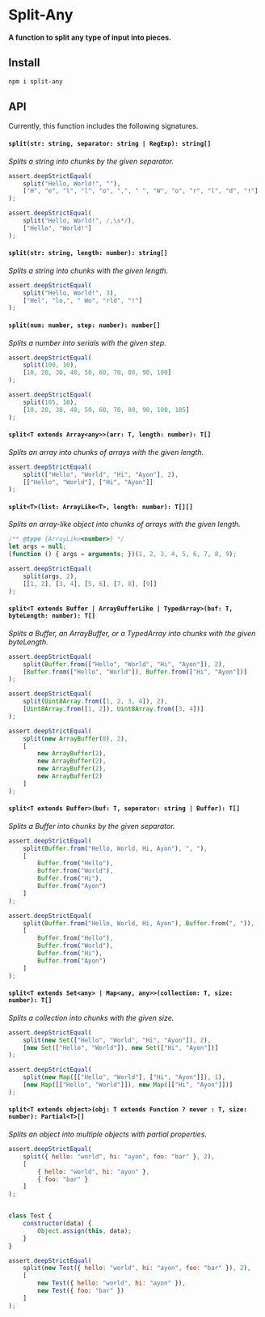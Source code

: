# Split-Any

**A function to split any type of input into pieces.**

## Install

```sh
npm i split-any
```

## API

Currently, this function includes the following signatures.

#### `split(str: string, separator: string | RegExp): string[]`

*Splits a string into chunks by the given separator.*

```js
assert.deepStrictEqual(
    split("Hello, World!", ""),
    ["H", "e", "l", "l", "o", ",", " ", "W", "o", "r", "l", "d", "!"]
);

assert.deepStrictEqual(
    split("Hello, World!", /,\s*/),
    ["Hello", "World!"]
);
```

#### `split(str: string, length: number): string[]`

*Splits a string into chunks with the given length.*

```js
assert.deepStrictEqual(
    split("Hello, World!", 3),
    ["Hel", "lo,", " Wo", "rld", "!"]
);
```

#### `split(num: number, step: number): number[]`

*Splits a number into serials with the given step.*

```js
assert.deepStrictEqual(
    split(100, 10),
    [10, 20, 30, 40, 50, 60, 70, 80, 90, 100]
);

assert.deepStrictEqual(
    split(105, 10),
    [10, 20, 30, 40, 50, 60, 70, 80, 90, 100, 105]
);
```

#### `split<T extends Array<any>>(arr: T, length: number): T[]`

*Splits an array into chunks of arrays with the given length.*

```js
assert.deepStrictEqual(
    split(["Hello", "World", "Hi", "Ayon"], 2),
    [["Hello", "World"], ["Hi", "Ayon"]]
);
```

#### `split<T>(list: ArrayLike<T>, length: number): T[][]`

*Splits an array-like object into chunks of arrays with the given length.*

```js
/** @type {ArrayLike<number>} */
let args = null;
(function () { args = arguments; })(1, 2, 3, 4, 5, 6, 7, 8, 9);

assert.deepStrictEqual(
    split(args, 2),
    [[1, 2], [3, 4], [5, 6], [7, 8], [9]]
);
```

#### `split<T extends Buffer | ArrayBufferLike | TypedArray>(buf: T, byteLength: number): T[]`

*Splits a Buffer, an ArrayBuffer, or a TypedArray into chunks with the given byteLength.*

```js
assert.deepStrictEqual(
    split(Buffer.from(["Hello", "World", "Hi", "Ayon"]), 2),
    [Buffer.from(["Hello", "World"]), Buffer.from(["Hi", "Ayon"])]
);

assert.deepStrictEqual(
    split(Uint8Array.from([1, 2, 3, 4]), 2),
    [Uint8Array.from([1, 2]), Uint8Array.from([3, 4])]
);

assert.deepStrictEqual(
    split(new ArrayBuffer(8), 2),
    [
        new ArrayBuffer(2),
        new ArrayBuffer(2),
        new ArrayBuffer(2),
        new ArrayBuffer(2)
    ]
);
```

#### `split<T extends Buffer>(buf: T, seperator: string | Buffer): T[]`

*Splits a Buffer into chunks by the given separator.*

```js
assert.deepStrictEqual(
    split(Buffer.from("Hello, World, Hi, Ayon"), ", "),
    [
        Buffer.from("Hello"),
        Buffer.from("World"),
        Buffer.from("Hi"),
        Buffer.from("Ayon")
    ]
);

assert.deepStrictEqual(
    split(Buffer.from("Hello, World, Hi, Ayon"), Buffer.from(", ")),
    [
        Buffer.from("Hello"),
        Buffer.from("World"),
        Buffer.from("Hi"),
        Buffer.from("Ayon")
    ]
);
```

#### `split<T extends Set<any> | Map<any, any>>(collection: T, size: number): T[]`

*Splits a collection into chunks with the given size.*

```js
assert.deepStrictEqual(
    split(new Set(["Hello", "World", "Hi", "Ayon"]), 2),
    [new Set(["Hello", "World"]), new Set(["Hi", "Ayon"])]
);

assert.deepStrictEqual(
    split(new Map([["Hello", "World"], ["Hi", "Ayon"]]), 1),
    [new Map([["Hello", "World"]]), new Map([["Hi", "Ayon"]])]
);
```

#### `split<T extends object>(obj: T extends Function ? never : T, size: number): Partial<T>[]`

*Splits an object into multiple objects with partial properties.*

```js
assert.deepStrictEqual(
    split({ hello: "world", hi: "ayon", foo: "bar" }, 2),
    [
        { hello: "world", hi: "ayon" },
        { foo: "bar" }
    ]
);


class Test {
    constructor(data) {
        Object.assign(this, data);
    }
}

assert.deepStrictEqual(
    split(new Test({ hello: "world", hi: "ayon", foo: "bar" }), 2),
    [
        new Test({ hello: "world", hi: "ayon" }),
        new Test({ foo: "bar" })
    ]
);
```